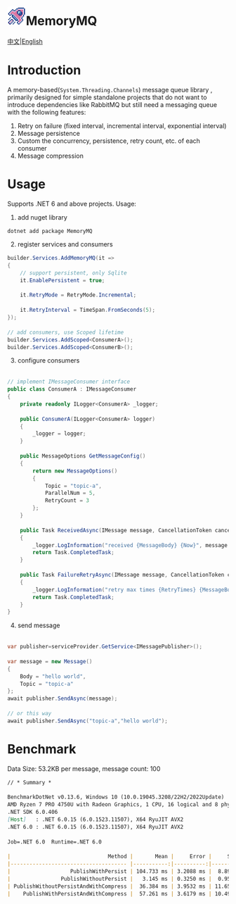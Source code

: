 # <img src="icon.png" style="zoom: 33%;" />MemoryMQ 

[中文](README_CN.md)|[English](README.md)

# Introduction

A memory-based(`System.Threading.Channels`) message queue library , primarily designed for simple standalone projects that do not want to introduce dependencies like RabbitMQ but still need a messaging queue with the following features:

1. Retry on failure (fixed interval, incremental interval, exponential interval)
2. Message persistence
3. Custom the concurrency, persistence, retry count, etc. of each consumer
4. Message compression

# Usage

Supports .NET 6 and above projects. Usage:

1. add nuget library

```shell
dotnet add package MemoryMQ
```

2. register services and consumers

```c#
builder.Services.AddMemoryMQ(it =>
{
    // support persistent, only Sqlite
    it.EnablePersistent = true;
    
    it.RetryMode = RetryMode.Incremental;
    
    it.RetryInterval = TimeSpan.FromSeconds(5);
});

// add consumers, use Scoped lifetime
builder.Services.AddScoped<ConsumerA>();
builder.Services.AddScoped<ConsumerB>();
```

3. configure consumers

```c#

// implement IMessageConsumer interface
public class ConsumerA : IMessageConsumer
{
    private readonly ILogger<ConsumerA> _logger;

    public ConsumerA(ILogger<ConsumerA> logger)
    {
        _logger = logger;
    }

    public MessageOptions GetMessageConfig()
    {
        return new MessageOptions()
        {
            Topic = "topic-a",
            ParallelNum = 5,
            RetryCount = 3
        };
    }

    public Task ReceivedAsync(IMessage message, CancellationToken cancellationToken)
    {
        _logger.LogInformation("received {MessageBody} {Now}", message.Body, DateTime.Now);
        return Task.CompletedTask;
    }

    public Task FailureRetryAsync(IMessage message, CancellationToken cancellationToken)
    {
        _logger.LogInformation("retry max times {RetryTimes} {MessageBody} {Now}",message.GetRetryCount(), message.Body, DateTime.Now);
        return Task.CompletedTask;
    }
}
```

4. send message

```c#

var publisher=serviceProvider.GetService<IMessagePublisher>();

var message = new Message()
{
    Body = "hello world",
    Topic = "topic-a"
};
await publisher.SendAsync(message);

// or this way
await publisher.SendAsync("topic-a","hello world");
```

# Benchmark

Data Size: 53.2KB per message, message count: 100

```markdown
// * Summary *

BenchmarkDotNet v0.13.6, Windows 10 (10.0.19045.3208/22H2/2022Update)
AMD Ryzen 7 PRO 4750U with Radeon Graphics, 1 CPU, 16 logical and 8 physical cores
.NET SDK 6.0.406
[Host]   : .NET 6.0.15 (6.0.1523.11507), X64 RyuJIT AVX2
.NET 6.0 : .NET 6.0.15 (6.0.1523.11507), X64 RyuJIT AVX2

Job=.NET 6.0  Runtime=.NET 6.0

|                               Method |       Mean |     Error |     StdDev |     Median |
|------------------------------------- |-----------:|----------:|-----------:|-----------:|
|                   PublishWithPersist | 104.733 ms | 3.2088 ms |  8.8917 ms | 106.186 ms |
|                PublishWithoutPersist |   3.145 ms | 0.3250 ms |  0.9584 ms |   3.937 ms |
| PublishWithoutPersistAndWithCompress |  36.384 ms | 3.9532 ms | 11.6560 ms |  30.872 ms |
|    PublishWithPersistAndWithCompress |  57.261 ms | 3.6179 ms | 10.4962 ms |  56.048 ms |
```